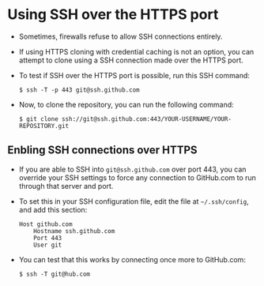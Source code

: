 # Using SSH over the HTTPS port

- Sometimes, firewalls refuse to allow SSH connections entirely.

- If using HTTPS cloning with credential caching is not an option, you can attempt to clone using a SSH connection made over the HTTPS port.

- To test if SSH over the HTTPS port is possible, run this SSH command:

    ```shell
    $ ssh -T -p 443 git@ssh.github.com
    ```

- Now, to clone the repository, you can run the following command:

    ```shell
    $ git clone ssh://git@ssh.github.com:443/YOUR-USERNAME/YOUR-REPOSITORY.git
    ```

## Enbling SSH connections over HTTPS

- If you are able to SSH into `git@ssh.github.com` over port 443, you can override your SSH settings to force any connection to GitHub.com to run through that server and port.

- To set this in your SSH configuration file, edit the file at `~/.ssh/config`, and add this section:

    ```
    Host github.com
        Hostname ssh.github.com
        Port 443
        User git
    ```

- You can test that this works by connecting once more to GitHub.com:

    ```shell
    $ ssh -T git@hub.com
    ```
